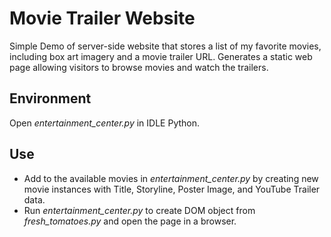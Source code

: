 # Movie Trailer Website
Simple Demo of server-side website that stores a list of my favorite movies, including box art imagery and a movie trailer URL. Generates a static web page allowing visitors to browse movies and watch the trailers. 

## Environment
Open _entertainment_center.py_ in IDLE Python.

## Use 
- Add to the available movies in _entertainment_center.py_ by creating new movie instances with Title, Storyline, Poster Image, and YouTube Trailer data.
- Run _entertainment_center.py_ to create DOM object from _fresh_tomatoes.py_ and open the page in a browser.



